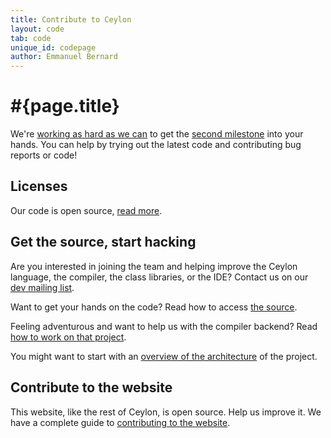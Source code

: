```yaml
---
title: Contribute to Ceylon  
layout: code
tab: code
unique_id: codepage
author: Emmanuel Bernard
---
```

# #{page.title}

We're [working as hard as we can](/code/activity) to get the 
[second milestone](/documentation/roadmap#milestone_2) into 
your hands. You can help by trying out the latest code and 
contributing bug reports or code!

## Licenses

Our code is open source, [read more](licenses).

## Get the source, start hacking

Are you interested in joining the team and helping improve the 
Ceylon language, the compiler, the class libraries, or the IDE? 
Contact us on our [dev mailing list](http://groups.google.com/group/ceylon-dev).

Want to get your hands on the code? Read how to access [the source](source).

Feeling adventurous and want to help us with the compiler 
backend? Read [how to work on that project](contribute).

You might want to start with an [overview of the architecture](architecture) 
of the project.

## Contribute to the website

This website, like the rest of Ceylon, is open source. Help us improve it.
We have a complete guide to [contributing to the website](/code/website).

